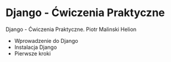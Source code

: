 # Django - Ćwiczenia Praktyczne
Django - Ćwiczenia Praktyczne. Piotr Malinski Helion
- Wprowadzenie do Django
- Instalacja Django
- Pierwsze kroki
